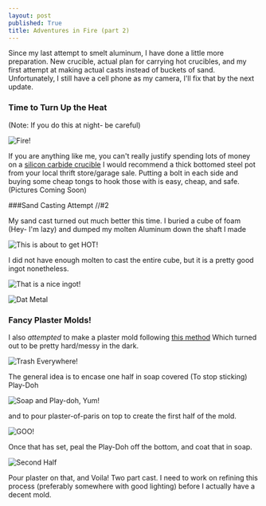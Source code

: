 ```yaml
---
layout: post
published: True
title: Adventures in Fire (part 2)
---
```


Since my last attempt to smelt aluminum, I have done a little more preparation. New crucible, actual plan for carrying hot crucibles, and my first attempt at making actual casts instead of buckets of sand. Unfortunately, I still have a cell phone as my camera, I'll fix that by the next update.


### Time to Turn Up the Heat
(Note: If you do this at night- be careful)

![Fire!](http://www.drive.google.com/uc?export=view&id=0B6bvHkeOaSe-eWxHM0Z6QmVaZkdRTWFsTnpKYnd6bkxzWUZr)

If you are anything like me, you can't really justify spending lots of money on a [silicon carbide crucible](https://www.google.com/search?q=silicon+carbide&rlz=1C1SAVS_enUS535US535&oq=silicon+carbide&aqs=chrome..69i57&sourceid=chrome&es_sm=0&ie=UTF-8#q=silicon+carbide+crucible&tbm=shop) I would recommend a thick bottomed steel pot from your local thrift store/garage sale. Putting a bolt in each side and buying some cheap tongs to hook those with is easy, cheap, and safe.
(Pictures Coming Soon)


###Sand Casting Attempt //#2

My sand cast turned out much better this time. I buried a cube of foam (Hey- I'm lazy) and dumped my molten Aluminum down the shaft I made

![This is about to get HOT!](http://drive.google.com/uc?export=view&id=0B6bvHkeOaSe-azg4TWwwbDBReW1wUWRkWnNJX1pVdHdiaG8w)

I did not have enough molten to cast the entire cube, but it is a pretty good ingot nonetheless.

![That is a nice ingot!](http://www.drive.google.com/uc?export=view&id=0B6bvHkeOaSe-RGZLV1RGckxSeGliSE84TlFqRm9lSlg0bWZj)

![Dat Metal](http://www.drive.google.com/uc?export=view&id=0B6bvHkeOaSe-NUZ6MTZLNlZSZXZPaXdKcTFXQ01fall3Z3JV)


### Fancy Plaster Molds!

I also _attempted_ to make a plaster mold following [this method](http://www.instructables.com/id/Make-a-two-part-reusable-mold-using-plaster/) Which turned out to be pretty hard/messy in the dark.

![Trash Everywhere!](http://www.drive.google.com/uc?export=view&id=0B6bvHkeOaSe-TlNGc3ZkZVZFV0hEbl9uQTJfeHV5QTBvV2hZ)

The general idea is to encase one half in soap covered (To stop sticking) Play-Doh

![Soap and Play-doh, Yum!](http://www.drive.google.com/uc?export=view&id=0B6bvHkeOaSe-bmRZcjBrLTFVZFBIYnZhWVJwWDZZeW5VRGhn)

and to pour plaster-of-paris on top to create the first half of the mold.

![GOO!](http://www.drive.google.com/uc?export=view&id=0B6bvHkeOaSe-anFCaEkyczduTEhOV3g1Nkp1VzlHRGtCc3Y0)

Once that has set, peal the Play-Doh off the bottom, and coat that in soap. 

![Second Half](http://www.drive.google.com/uc?export=view&id=0B6bvHkeOaSe-bWxiYVhvSGJjX0NQWHR1WTNYWUJGaTZNQm5n)

Pour plaster on that, and Voila! Two part cast. I need to work on refining this process (preferably somewhere with good lighting) before I actually have a decent mold.



